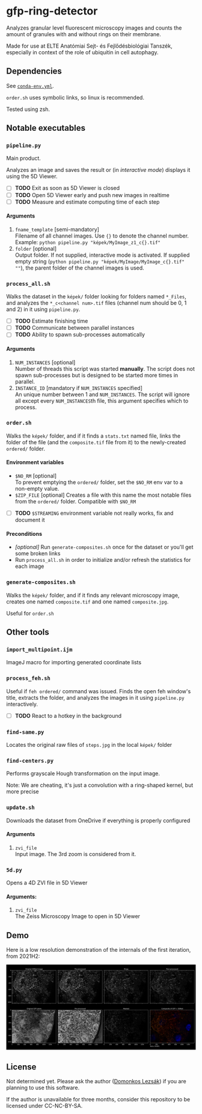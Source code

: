 # gfp-ring-detector

Analyzes granular level fluorescent microscopy images and
counts the amount of granules with and without rings on their membrane.

Made for use at ELTE Anatómiai Sejt- és Fejlődésbiológiai Tanszék,
especially in context of the role of ubiquitin in cell autophagy.

## Dependencies

See [`conda-env.yml`](conda-env.yml).

`order.sh` uses symbolic links, so linux is recommended.

Tested using zsh.

## Notable executables

### `pipeline.py`

Main product.

Analyzes an image and saves the result or (in _interactive mode_) displays it using the 5D Viewer.

- [ ] **TODO** Exit as soon as 5D Viewer is closed
- [ ] **TODO** Open 5D Viewer early and push new images in realtime
- [ ] **TODO** Measure and estimate computing time of each step

#### Arguments

1. `fname_template` \[semi-mandatory]  
   Filename of all channel images. Use `{}` to denote the channel number. 
   Example: `python pipeline.py "képek/MyImage_z1_c{}.tif"`
2. `folder` \[optional]  
   Output folder. If not supplied, interactive mode is activated. If supplied
   empty string (`python pipeline.py "képek/MyImage/MyImage_c{}.tif" ""`),
   the parent folder of the channel images is used.

### `process_all.sh`

Walks the dataset in the `képek/` folder looking for folders named `*_Files`,
and analyzes the `*_c<channel num>.tif` files 
(channel num should be 0, 1 and 2) in it using `pipeline.py`.

- [ ] **TODO** Estimate finishing time
- [ ] **TODO** Communicate between parallel instances
- [ ] **TODO** Ability to spawn sub-processes automatically

#### Arguments

1. `NUM_INSTANCES` \[optional]  
   Number of threads this script was started **manually**. 
   The script does not spawn sub-processes but is designed
   to be started more times in parallel.
2. `INSTANCE_ID` \[mandatory if `NUM_INSTANCES` specified]  
   An unique number between 1 and `NUM_INSTANCES`. The script will
   ignore all except every `NUM_INSTANCES`th file, this argument
   specifies which to process.

### `order.sh`

Walks the `képek/` folder, and if it finds a `stats.txt` named file,
links the folder of the file (and the `composite.tif` file from it)
to the newly-created `ordered/` folder.

#### Environment variables
- `$NO_RM` \[optional]  
  To prevent emptying the `ordered/` folder, set the `$NO_RM` env var to
  a non-empty value.
- `$ZIP_FILE` \[optional]
  Creates a file with this name the most notable files
  from the `ordered/` folder. Compatible with `$NO_RM`


- [ ] **TODO** `$STREAMING` environment variable not really works, 
      fix and document it

#### Preconditions

- _\[optional]_ Run `generate-composites.sh` once for the dataset or you'll get some broken links
- Run `process_all.sh` in order to initialize and/or refresh the statistics for each image

### `generate-composites.sh`

Walks the `képek/` folder, and if it finds any relevant microscopy image,
creates one named `composite.tif` and one named `composite.jpg`.

Useful for `order.sh`

## Other tools

### `import_multipoint.ijm`

ImageJ macro for importing generated coordinate lists

### `process_feh.sh`

Useful if `feh ordered/` command was issued. Finds the open feh window's
title, extracts the folder, and analyzes the images in it using
`pipeline.py` interactively.

- [ ] **TODO** React to a hotkey in the background

### `find-same.py`

Locates the original raw files of `steps.jpg` in the local `képek/` folder

### `find-centers.py`

Performs grayscale Hough transformation on the input image.

Note: We are cheating, it's just a convolution with a ring-shaped kernel, but more precise

### `update.sh`

Downloads the dataset from OneDrive if everything is properly configured

#### Arguments

1. `zvi_file`  
   Input image. The 3rd zoom is considered from it.

### `5d.py`

Opens a 4D ZVI file in 5D Viewer

#### Arguments:

1. `zvi_file`  
   The Zeiss Microscopy Image to open in 5D Viewer

## Demo

Here is a low resolution demonstration of the internals of the first iteration, from 2021H2:

![steps](steps.jpg)

## License

Not determined yet. Please ask the author ([Domonkos Lezsák](https://domonkos.lezsák.hu/contacts)) if you are planning to use this software.

If the author is unavailable for three months, consider this repository to be licensed under CC-NC-BY-SA.
